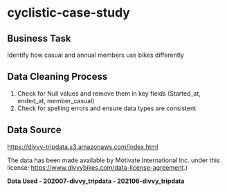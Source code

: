 # cyclistic-case-study

## Business Task	
Identify how casual and annual members use bikes differently	
	

## Data Cleaning Process
1. Check for Null values and remove them in key fields (Started_at, ended_at, member_casual)
2. Check for spelling errors and ensure data types are consistent
	
	
## Data Source	
https://divvy-tripdata.s3.amazonaws.com/index.html

The data has been made available by Motivate International Inc. under this license: https://www.divvybikes.com/data-license-agreement.)	

**Data Used - 202007-divvy_tripdata - 202106-divvy_tripdata**
